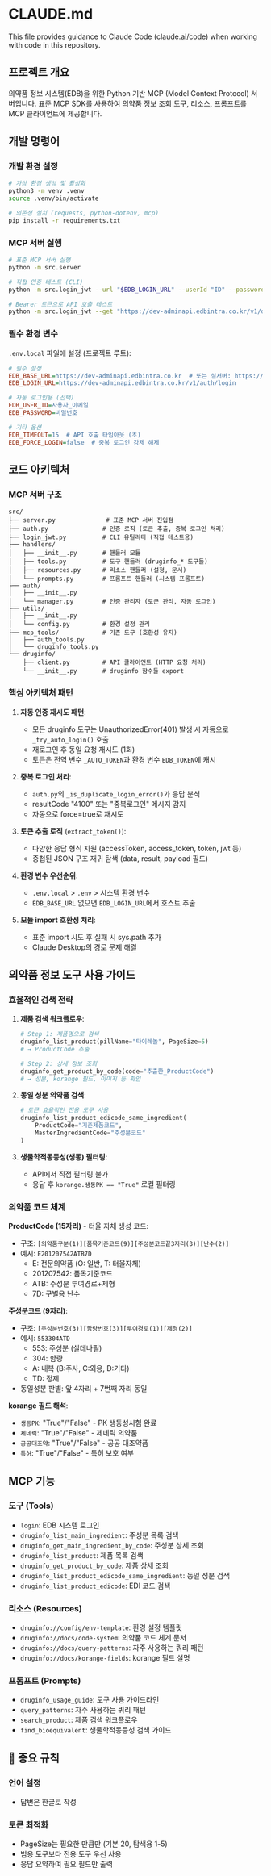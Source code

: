# CLAUDE.md

This file provides guidance to Claude Code (claude.ai/code) when working with code in this repository.

## 프로젝트 개요

의약품 정보 시스템(EDB)을 위한 Python 기반 MCP (Model Context Protocol) 서버입니다. 표준 MCP SDK를 사용하여 의약품 정보 조회 도구, 리소스, 프롬프트를 MCP 클라이언트에 제공합니다.

## 개발 명령어

### 개발 환경 설정
```bash
# 가상 환경 생성 및 활성화
python3 -m venv .venv
source .venv/bin/activate

# 의존성 설치 (requests, python-dotenv, mcp)
pip install -r requirements.txt
```

### MCP 서버 실행
```bash
# 표준 MCP 서버 실행
python -m src.server

# 직접 인증 테스트 (CLI)
python -m src.login_jwt --url "$EDB_LOGIN_URL" --userId "ID" --password "PW"

# Bearer 토큰으로 API 호출 테스트
python -m src.login_jwt --get "https://dev-adminapi.edbintra.co.kr/v1/druginfo/product?pillName=타이레놀" --token "TOKEN"
```

### 필수 환경 변수

`.env.local` 파일에 설정 (프로젝트 루트):
```ini
# 필수 설정
EDB_BASE_URL=https://dev-adminapi.edbintra.co.kr  # 또는 실서버: https://webconsole-api.edbintra.co.kr
EDB_LOGIN_URL=https://dev-adminapi.edbintra.co.kr/v1/auth/login

# 자동 로그인용 (선택)
EDB_USER_ID=사용자_이메일
EDB_PASSWORD=비밀번호

# 기타 옵션
EDB_TIMEOUT=15  # API 호출 타임아웃 (초)
EDB_FORCE_LOGIN=false  # 중복 로그인 강제 해제
```

## 코드 아키텍처

### MCP 서버 구조
```
src/
├── server.py              # 표준 MCP 서버 진입점
├── auth.py               # 인증 로직 (토큰 추출, 중복 로그인 처리)
├── login_jwt.py          # CLI 유틸리티 (직접 테스트용)
├── handlers/
│   ├── __init__.py       # 핸들러 모듈
│   ├── tools.py          # 도구 핸들러 (druginfo_* 도구들)
│   ├── resources.py      # 리소스 핸들러 (설정, 문서)
│   └── prompts.py        # 프롬프트 핸들러 (시스템 프롬프트)
├── auth/
│   ├── __init__.py
│   └── manager.py        # 인증 관리자 (토큰 관리, 자동 로그인)
├── utils/
│   ├── __init__.py
│   └── config.py         # 환경 설정 관리
├── mcp_tools/            # 기존 도구 (호환성 유지)
│   ├── auth_tools.py
│   └── druginfo_tools.py
└── druginfo/
    ├── client.py         # API 클라이언트 (HTTP 요청 처리)
    └── __init__.py       # druginfo 함수들 export
```

### 핵심 아키텍처 패턴

1. **자동 인증 재시도 패턴**:
   - 모든 druginfo 도구는 UnauthorizedError(401) 발생 시 자동으로 `_try_auto_login()` 호출
   - 재로그인 후 동일 요청 재시도 (1회)
   - 토큰은 전역 변수 `_AUTO_TOKEN`과 환경 변수 `EDB_TOKEN`에 캐시

2. **중복 로그인 처리**:
   - `auth.py`의 `_is_duplicate_login_error()`가 응답 분석
   - resultCode "4100" 또는 "중복로그인" 메시지 감지
   - 자동으로 force=true로 재시도

3. **토큰 추출 로직** (`extract_token()`):
   - 다양한 응답 형식 지원 (accessToken, access_token, token, jwt 등)
   - 중첩된 JSON 구조 재귀 탐색 (data, result, payload 필드)

4. **환경 변수 우선순위**:
   - `.env.local` > `.env` > 시스템 환경 변수
   - `EDB_BASE_URL` 없으면 `EDB_LOGIN_URL`에서 호스트 추출

5. **모듈 import 호환성 처리**:
   - 표준 import 시도 후 실패 시 sys.path 추가
   - Claude Desktop의 경로 문제 해결

## 의약품 정보 도구 사용 가이드

### 효율적인 검색 전략
1. **제품 검색 워크플로우**:
   ```python
   # Step 1: 제품명으로 검색
   druginfo_list_product(pillName="타이레놀", PageSize=5)
   # → ProductCode 추출

   # Step 2: 상세 정보 조회
   druginfo_get_product_by_code(code="추출한_ProductCode")
   # → 성분, korange 필드, 이미지 등 확인
   ```

2. **동일 성분 의약품 검색**:
   ```python
   # 토큰 효율적인 전용 도구 사용
   druginfo_list_product_edicode_same_ingredient(
       ProductCode="기준제품코드",
       MasterIngredientCode="주성분코드"
   )
   ```

3. **생물학적동등성(생동) 필터링**:
   - API에서 직접 필터링 불가
   - 응답 후 `korange.생동PK == "True"` 로컬 필터링

### 의약품 코드 체계

**ProductCode (15자리)** - 터울 자체 생성 코드:
- 구조: `[의약품구분(1)][품목기준코드(9)][주성분코드끝3자리(3)][난수(2)]`
- 예시: `E201207542ATB7D`
  - E: 전문의약품 (O: 일반, T: 터울자체)
  - 201207542: 품목기준코드
  - ATB: 주성분 투여경로+제형
  - 7D: 구별용 난수

**주성분코드 (9자리)**:
- 구조: `[주성분번호(3)][함량번호(3)][투여경로(1)][제형(2)]`
- 예시: `553304ATD`
  - 553: 주성분 (실데나필)
  - 304: 함량
  - A: 내복 (B:주사, C:외용, D:기타)
  - TD: 정제
- 동일성분 판별: 앞 4자리 + 7번째 자리 동일

**korange 필드 해석**:
- `생동PK`: "True"/"False" - PK 생동성시험 완료
- `제네릭`: "True"/"False" - 제네릭 의약품
- `공공대조약`: "True"/"False" - 공공 대조약품
- `특허`: "True"/"False" - 특허 보호 여부

## MCP 기능

### 도구 (Tools)
- `login`: EDB 시스템 로그인
- `druginfo_list_main_ingredient`: 주성분 목록 검색
- `druginfo_get_main_ingredient_by_code`: 주성분 상세 조회
- `druginfo_list_product`: 제품 목록 검색
- `druginfo_get_product_by_code`: 제품 상세 조회
- `druginfo_list_product_edicode_same_ingredient`: 동일 성분 검색
- `druginfo_list_product_edicode`: EDI 코드 검색

### 리소스 (Resources)
- `druginfo://config/env-template`: 환경 설정 템플릿
- `druginfo://docs/code-system`: 의약품 코드 체계 문서
- `druginfo://docs/query-patterns`: 자주 사용하는 쿼리 패턴
- `druginfo://docs/korange-fields`: korange 필드 설명

### 프롬프트 (Prompts)
- `druginfo_usage_guide`: 도구 사용 가이드라인
- `query_patterns`: 자주 사용하는 쿼리 패턴
- `search_product`: 제품 검색 워크플로우
- `find_bioequivalent`: 생물학적동등성 검색 가이드


## 🔴 중요 규칙

### 언어 설정
- 답변은 한글로 작성

### 토큰 최적화
- PageSize는 필요한 만큼만 (기본 20, 탐색용 1-5)
- 범용 도구보다 전용 도구 우선 사용
- 응답 요약하여 필요 필드만 출력